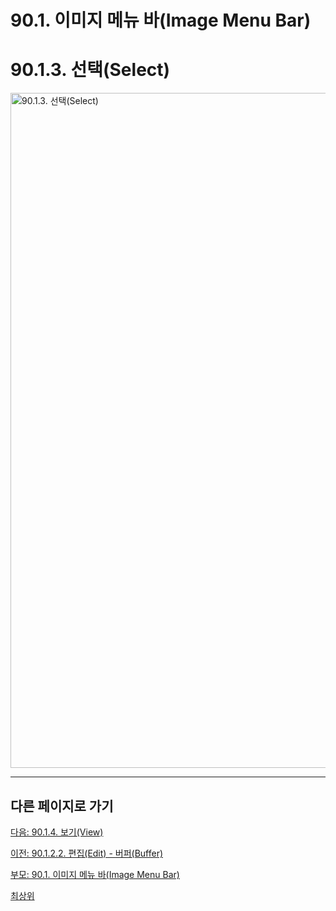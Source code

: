 # 90.1. 이미지 메뉴 바(Image Menu Bar)
# 90.1.3. 선택(Select)

<img width="1080" alt="90.1.3. 선택(Select)" environment="MacOS:Sonoma 14.2.1 GIMP 2.10.36" src="https://github.com/wonder13662/gimp/assets/15767104/752b4ef7-9216-4e89-968e-319c4994fff3">

***

## 다른 페이지로 가기

[다음: 90.1.4. 보기(View)](./90-01-04-view.md)

[이전: 90.1.2.2. 편집(Edit) - 버퍼(Buffer)](./90-01-02-editx-02-buffer.md)

[부모: 90.1. 이미지 메뉴 바(Image Menu Bar)](./90-01-00-image-menu-bar.md)

[최상위](./00-home.md)
